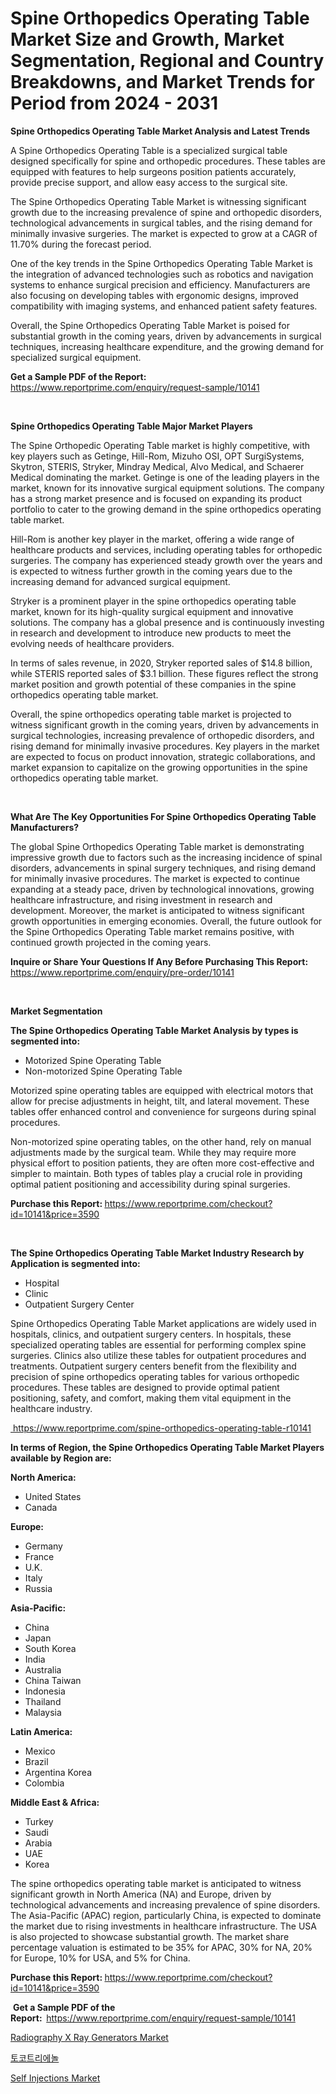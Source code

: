 <p><h1>Spine Orthopedics Operating Table Market Size and Growth, Market Segmentation, Regional and Country Breakdowns, and Market Trends for Period from 2024 -  2031</h1></p><p><strong>Spine Orthopedics Operating Table Market Analysis and Latest Trends</strong></p>
<p><p>A Spine Orthopedics Operating Table is a specialized surgical table designed specifically for spine and orthopedic procedures. These tables are equipped with features to help surgeons position patients accurately, provide precise support, and allow easy access to the surgical site.</p><p>The Spine Orthopedics Operating Table Market is witnessing significant growth due to the increasing prevalence of spine and orthopedic disorders, technological advancements in surgical tables, and the rising demand for minimally invasive surgeries. The market is expected to grow at a CAGR of 11.70% during the forecast period.</p><p>One of the key trends in the Spine Orthopedics Operating Table Market is the integration of advanced technologies such as robotics and navigation systems to enhance surgical precision and efficiency. Manufacturers are also focusing on developing tables with ergonomic designs, improved compatibility with imaging systems, and enhanced patient safety features.</p><p>Overall, the Spine Orthopedics Operating Table Market is poised for substantial growth in the coming years, driven by advancements in surgical techniques, increasing healthcare expenditure, and the growing demand for specialized surgical equipment.</p></p>
<p><strong>Get a Sample PDF of the Report:&nbsp;</strong> <a href="https://www.reportprime.com/enquiry/request-sample/10141">https://www.reportprime.com/enquiry/request-sample/10141</a></p>
<p>&nbsp;</p>
<p><strong>Spine Orthopedics Operating Table Major Market Players</strong></p>
<p><p>The Spine Orthopedic Operating Table market is highly competitive, with key players such as Getinge, Hill-Rom, Mizuho OSI, OPT SurgiSystems, Skytron, STERIS, Stryker, Mindray Medical, Alvo Medical, and Schaerer Medical dominating the market. Getinge is one of the leading players in the market, known for its innovative surgical equipment solutions. The company has a strong market presence and is focused on expanding its product portfolio to cater to the growing demand in the spine orthopedics operating table market.</p><p>Hill-Rom is another key player in the market, offering a wide range of healthcare products and services, including operating tables for orthopedic surgeries. The company has experienced steady growth over the years and is expected to witness further growth in the coming years due to the increasing demand for advanced surgical equipment.</p><p>Stryker is a prominent player in the spine orthopedics operating table market, known for its high-quality surgical equipment and innovative solutions. The company has a global presence and is continuously investing in research and development to introduce new products to meet the evolving needs of healthcare providers.</p><p>In terms of sales revenue, in 2020, Stryker reported sales of $14.8 billion, while STERIS reported sales of $3.1 billion. These figures reflect the strong market position and growth potential of these companies in the spine orthopedics operating table market.</p><p>Overall, the spine orthopedics operating table market is projected to witness significant growth in the coming years, driven by advancements in surgical technologies, increasing prevalence of orthopedic disorders, and rising demand for minimally invasive procedures. Key players in the market are expected to focus on product innovation, strategic collaborations, and market expansion to capitalize on the growing opportunities in the spine orthopedics operating table market.</p></p>
<p>&nbsp;</p>
<p><strong>What Are The Key Opportunities For Spine Orthopedics Operating Table Manufacturers?</strong></p>
<p><p>The global Spine Orthopedics Operating Table market is demonstrating impressive growth due to factors such as the increasing incidence of spinal disorders, advancements in spinal surgery techniques, and rising demand for minimally invasive procedures. The market is expected to continue expanding at a steady pace, driven by technological innovations, growing healthcare infrastructure, and rising investment in research and development. Moreover, the market is anticipated to witness significant growth opportunities in emerging economies. Overall, the future outlook for the Spine Orthopedics Operating Table market remains positive, with continued growth projected in the coming years.</p></p>
<p><strong>Inquire or Share Your Questions If Any Before Purchasing This Report:</strong> <a href="https://www.reportprime.com/enquiry/pre-order/10141">https://www.reportprime.com/enquiry/pre-order/10141</a></p>
<p>&nbsp;</p>
<p><strong>Market Segmentation</strong></p>
<p><strong>The Spine Orthopedics Operating Table Market Analysis by types is segmented into:</strong></p>
<p><ul><li>Motorized Spine Operating Table</li><li>Non-motorized Spine Operating Table</li></ul></p>
<p><p>Motorized spine operating tables are equipped with electrical motors that allow for precise adjustments in height, tilt, and lateral movement. These tables offer enhanced control and convenience for surgeons during spinal procedures. </p><p>Non-motorized spine operating tables, on the other hand, rely on manual adjustments made by the surgical team. While they may require more physical effort to position patients, they are often more cost-effective and simpler to maintain. Both types of tables play a crucial role in providing optimal patient positioning and accessibility during spinal surgeries.</p></p>
<p><strong>Purchase this Report:&nbsp;</strong><a href="https://www.reportprime.com/checkout?id=10141&price=3590">https://www.reportprime.com/checkout?id=10141&price=3590</a></p>
<p>&nbsp;</p>
<p><strong>The Spine Orthopedics Operating Table Market Industry Research by Application is segmented into:</strong></p>
<p><ul><li>Hospital</li><li>Clinic</li><li>Outpatient Surgery Center</li></ul></p>
<p><p>Spine Orthopedics Operating Table Market applications are widely used in hospitals, clinics, and outpatient surgery centers. In hospitals, these specialized operating tables are essential for performing complex spine surgeries. Clinics also utilize these tables for outpatient procedures and treatments. Outpatient surgery centers benefit from the flexibility and precision of spine orthopedics operating tables for various orthopedic procedures. These tables are designed to provide optimal patient positioning, safety, and comfort, making them vital equipment in the healthcare industry.</p></p>
<p><a href="https://www.reportprime.com/spine-orthopedics-operating-table-r10141">&nbsp;https://www.reportprime.com/spine-orthopedics-operating-table-r10141</a></p>
<p><strong>In terms of Region, the Spine Orthopedics Operating Table Market Players available by Region are:</strong></p>
<p>
    <p> <strong> North America: </strong>
        <ul>
            <li>United States</li>
            <li>Canada</li>
        </ul>
        </p> 
    <p> <strong> Europe: </strong>
        <ul>
            <li>Germany</li>
            <li>France</li>
            <li>U.K.</li>
            <li>Italy</li>
            <li>Russia</li>
        </ul>
        </p> 
    <p> <strong> Asia-Pacific: </strong>
        <ul>
            <li>China</li>
            <li>Japan</li>
            <li>South Korea</li>
            <li>India</li>
            <li>Australia</li>
            <li>China Taiwan</li>
            <li>Indonesia</li>
            <li>Thailand</li>
            <li>Malaysia</li>
        </ul>
        </p> 
    <p> <strong> Latin America: </strong>
        <ul>
            <li>Mexico</li>
            <li>Brazil</li>
            <li>Argentina Korea</li>
            <li>Colombia</li>
        </ul>
        </p> 
    <p> <strong> Middle East & Africa: </strong>
        <ul>
            <li>Turkey</li>
            <li>Saudi</li>
            <li>Arabia</li>
            <li>UAE</li>
            <li>Korea</li>
        </ul>
    </p>
    </p>
<p><p>The spine orthopedics operating table market is anticipated to witness significant growth in North America (NA) and Europe, driven by technological advancements and increasing prevalence of spine disorders. The Asia-Pacific (APAC) region, particularly China, is expected to dominate the market due to rising investments in healthcare infrastructure. The USA is also projected to showcase substantial growth. The market share percentage valuation is estimated to be 35% for APAC, 30% for NA, 20% for Europe, 10% for USA, and 5% for China.</p></p>
<p><strong>Purchase this Report: </strong><a href="https://www.reportprime.com/checkout?id=10141&price=3590">https://www.reportprime.com/checkout?id=10141&price=3590</a></p>
<p>&nbsp;<strong>Get a Sample PDF of the Report:&nbsp;&nbsp;</strong><a href="https://www.reportprime.com/enquiry/request-sample/10141">https://www.reportprime.com/enquiry/request-sample/10141</a></p>
<p><strong></strong></p>
<p><p><a href="https://github.com/redneck06/Market-Research-Report-List-2/blob/main/radiography-x-ray-generators-market.md">Radiography X Ray Generators Market</a></p><p><a href="https://github.com/LanceOlsotn8978/Market-Research-Report-List-1/blob/main/681287621701.md">토코트리에놀</a></p><p><a href="https://github.com/nicoletavirag/Market-Research-Report-List-2/blob/main/self-injections-market.md">Self Injections Market</a></p></p>